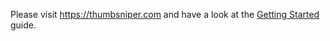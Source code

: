 Please visit https://thumbsniper.com and have a look at the [Getting Started](https://thumbsniper.com/gettingstarted) guide.
